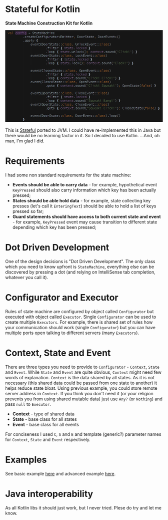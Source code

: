 # Stateful for Kotlin
**State Machine Construction Kit for Kotlin**

![Stateful](doc/stateful4k.png)

This is [Stateful](https://github.com/MiloszKrajewski/Stateful) ported to JVM. I could have re-implemented this in Java but there would be no learning factor in it. So I decided to use Kotlin. ...And, oh man, I'm glad I did.

# Requirements
I had some non standard requirements for the state machine:
* **Events should be able to carry data** - for example, hypothetical event `KeyPressed` should also carry information which key has been actually pressed;
* **States should be able hold data** - for example, state collecting key presses (let's call it `EnteringText`) should be able to hold a list of keys pressed so far;
* **Guard statements should have access to both current state and event** - for example, `KeyPressed` event may cause transition to different state depending which key has been pressed;

# Dot Driven Development
One of the design decisions is "Dot Driven Development". The only class which you need to know upfront is `StateMachine`, everything else can be discovered by pressing a dot (and relying on IntelliSense tab completion, whatever you call it).

# Configurator and Executor
Rules of state machine are configured by object called `Configurator` but executed with object called `Executor`. Single `Configurator` can be used to create multiple `Executors`. For example, there is shared set of rules how your communication should work (single `Configurator`) but you can have multiple ports open talking to different servers (many `Executors`).

# Context, State and Event
There are three types you need to provide to `Configurator` - `Context`, `State` and `Event`. While `State` and `Event` are quite obvious, `Context` might need few words of explanation. `Context` is the data shared by all states. As it is not necessary (this shared data could be passed from one state to another) it helps reduce state bloat. Using previous example, you could store remote server address in `Context`. If you think you don't need it (or your religion prevents you from using shared mutable data) just use `Any?` (or `Nothing`) and pass `null` to `Executor`.
* **Context** - type of shared data
* **State** - base class for all states
* **Event** - base class for all events

For conciseness I used `C`, `S` and `E` and template (generic?) parameter names for `Context`, `State` and `Event` respectively.

# Examples
See basic example [here](doc/basic-example.md) and advanced example [here](doc/advanced-example.md).

# Java interoperability
As all Kotlin libs it should just work, but I never tried. Plese do try and let me know.
